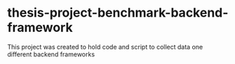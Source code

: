 # thesis-project-benchmark-backend-framework
This project was created to hold code and script to collect data one different backend frameworks
